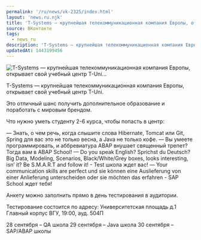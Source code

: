 ```yaml
---
permalink: '/ru/news/vk-2325/index.html'
layout: 'news.ru.njk'
title: 'T-Systems — крупнейшая телекоммуникационная компания Европы, открывает свой учебный центр T-Uni…'
source: ВКонтакте
tags:
  - news_ru
description: 'T-Systems — крупнейшая телекоммуникационная компания Европы, открывает свой учебный центр T-Uni…'
updatedAt: 1443199456
---
```

![T-Systems — крупнейшая телекоммуникационная компания Европы, открывает свой учебный центр T-Uni…](https://sun9-56.userapi.com/impf/c627420/v627420484/1ad84/24iQK-DdiVA.jpg?size=1200x800&quality=96&proxy=1&sign=479790803f52a902513759efa427930c&c_uniq_tag=KKgO-Y7owwdhWPxd2HztJQbdp6lHy5ATzyjzEt49bfE&type=album)

T-Systems — крупнейшая телекоммуникационная компания Европы, открывает свой учебный центр T-Uni.

Это отличный шанс получить дополнительное образование и поработать с мировым брендом.

Что нужно уметь студенту 2-6 курса, чтобы попасть в центр:

— Знать, о чем речь, когда слышите слова Hibernate, Tomcat или Git, Spring для вас это не только весна, a Java не только кофе.
— Вы умеете программировать, и аббревиатура ABAP внушает священный трепет? Тогда вам в ABAP School!
— Do you speak English? Sprichst du Deutsch? Big Data, Modeling, Scenarios, Black/White/Grey boxes, looks interesting, isn’ it? Be S.M.A.R.T and follow it! - Test школа ждет вас!
— Your communication skills are perfect und sie können eine Auslieferung von einer Anlieferung unterscheiden oder sie möchten das erfahren - SAP School ждет тебя!

Анкету можно заполнить прямо в день тестирования в аудитории.

Тестирование состоится по адресу:
Университетская площадь д.1
Главный корпус ВГУ, 19:00, ауд. 504П

28 сентября – QA школа
29 сентября – Java школа
30 сентября – SAP/ABAP школы
